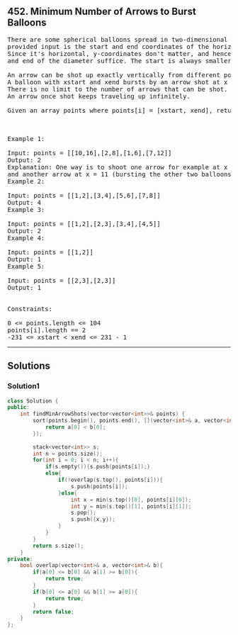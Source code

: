 ## 452. Minimum Number of Arrows to Burst Balloons

<pre>
There are some spherical balloons spread in two-dimensional space. For each balloon, 
provided input is the start and end coordinates of the horizontal diameter. 
Since it's horizontal, y-coordinates don't matter, and hence the x-coordinates of start 
and end of the diameter suffice. The start is always smaller than the end.

An arrow can be shot up exactly vertically from different points along the x-axis. 
A balloon with xstart and xend bursts by an arrow shot at x if xstart ≤ x ≤ xend. 
There is no limit to the number of arrows that can be shot. 
An arrow once shot keeps traveling up infinitely.

Given an array points where points[i] = [xstart, xend], return the minimum number of arrows that must be shot to burst all balloons.

 

Example 1:

Input: points = [[10,16],[2,8],[1,6],[7,12]]
Output: 2
Explanation: One way is to shoot one arrow for example at x = 6 (bursting the balloons [2,8] and [1,6]) 
and another arrow at x = 11 (bursting the other two balloons).
Example 2:

Input: points = [[1,2],[3,4],[5,6],[7,8]]
Output: 4
Example 3:

Input: points = [[1,2],[2,3],[3,4],[4,5]]
Output: 2
Example 4:

Input: points = [[1,2]]
Output: 1
Example 5:

Input: points = [[2,3],[2,3]]
Output: 1
 

Constraints:

0 <= points.length <= 104
points[i].length == 2
-231 <= xstart < xend <= 231 - 1
</pre>

------------------------------------------------

## Solutions

### Solution1
```c++
class Solution {
public:
    int findMinArrowShots(vector<vector<int>>& points) {
        sort(points.begin(), points.end(), [](vector<int>& a, vector<int>& b)->bool{
            return a[0] < b[0];
        });
        
        stack<vector<int>> s;
        int n = points.size();
        for(int i = 0; i < n; i++){
            if(s.empty()){s.push(points[i]);}
            else{
                if(!overlap(s.top(), points[i])){
                    s.push(points[i]);
                }else{
                    int x = min(s.top()[0], points[i][0]);
                    int y = min(s.top()[1], points[i][1]);
                    s.pop();
                    s.push({x,y});
                }
            }
        }
        return s.size();
    }
private:
    bool overlap(vector<int>& a, vector<int>& b){
        if(a[0] <= b[0] && a[1] >= b[0]){
            return true;
        }
        if(b[0] <= a[0] && b[1] >= a[0]){
            return true;
        }
        return false;
    }
};
```
